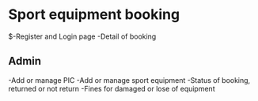 # Sport equipment booking
$-Register and Login page
-Detail of booking

## Admin
-Add or manage PIC
-Add or manage sport equipment
-Status of booking, returned or not return
-Fines for damaged or lose of equipment
